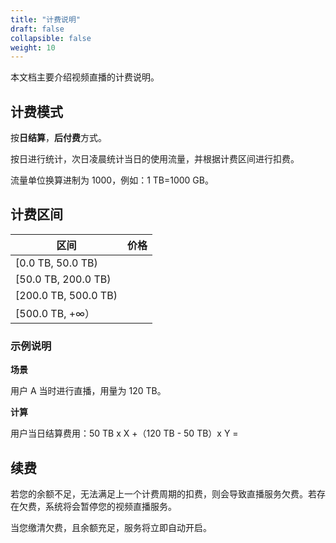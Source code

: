 ```yaml
---
title: "计费说明"
draft: false
collapsible: false
weight: 10
---
```


本文档主要介绍视频直播的计费说明。

## 计费模式

按**日结算**，**后付费**方式。

按日进行统计，次日凌晨统计当日的使用流量，并根据计费区间进行扣费。

流量单位换算进制为 1000，例如：1 TB=1000 GB。

## 计费区间

| 区间                 | 价格 |
| -------------------- | ---- |
| [0.0 TB, 50.0 TB)    |      |
| [50.0 TB, 200.0 TB)  |      |
| [200.0 TB, 500.0 TB) |      |
| [500.0 TB, +∞）      |      |

### 示例说明

**场景**

用户 A 当时进行直播，用量为 120 TB。

**计算**

用户当日结算费用：50 TB x X +（120 TB - 50 TB）x Y = 

## 续费

若您的余额不足，无法满足上一个计费周期的扣费，则会导致直播服务欠费。若存在欠费，系统将会暂停您的视频直播服务。

当您缴清欠费，且余额充足，服务将立即自动开启。



